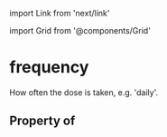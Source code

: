 import Link from 'next/link'
  
import Grid from '@components/Grid'

# frequency

How often the dose is taken, e.g. 'daily'.

## Property of



